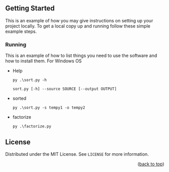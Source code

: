 <!-- GETTING STARTED -->
## Getting Started

This is an example of how you may give instructions on setting up your project locally.
To get a local copy up and running follow these simple example steps.

### Running

This is an example of how to list things you need to use the software and how to install them. For Windows OS
* Help
  ```
  py .\sort.py -h
  ```
  `sort.py [-h] --source SOURCE [--output OUTPUT]`
* sorted
  ```
  py .\sort.py -s tempy1 -o tempy2
  ```


* factorize
  ```
  py .\factorize.py
  ```



<!-- LICENSE -->
## License

Distributed under the MIT License. See `LICENSE` for more information.

<p align="right">(<a href="#readme-top">back to top</a>)</p>